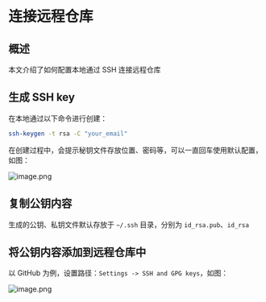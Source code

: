 # 连接远程仓库

## 概述

本文介绍了如何配置本地通过 SSH 连接远程仓库

## 生成 SSH key

在本地通过以下命令进行创建：

```sh
ssh-keygen -t rsa -C "your_email"
```

在创建过程中，会提示秘钥文件存放位置、密码等，可以一直回车使用默认配置，如图：

![image.png](https://s2.loli.net/2023/03/05/7nsRYLuhXoU4GSf.png)

## 复制公钥内容

生成的公钥、私钥文件默认存放于 `~/.ssh` 目录，分别为 `id_rsa.pub`、`id_rsa`

## 将公钥内容添加到远程仓库中

以 GitHub 为例，设置路径：`Settings -> SSH and GPG keys`，如图：

![image.png](https://s2.loli.net/2023/03/05/YhTwUVrL875Rsgp.png)
